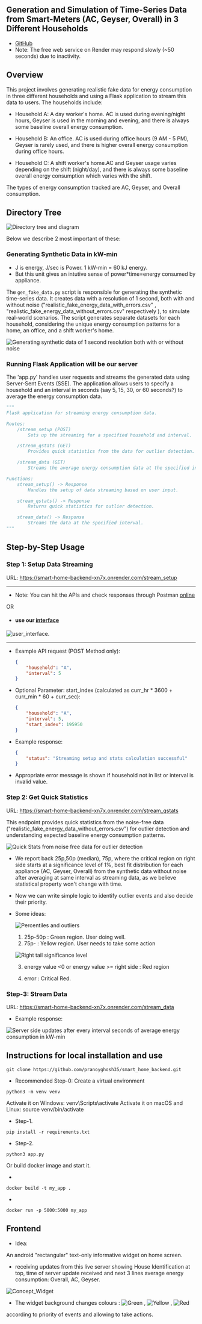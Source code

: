 Generation and Simulation of Time-Series Data from Smart-Meters (AC, Geyser, Overall) in 3 Different Households
----------------------------------------------------
- [GitHub](https://github.com/pranoyghosh35/smart_home_backend.git)
- Note: The free web service on Render may respond slowly (~50 seconds) due to inactivity.

## Overview

This project involves generating realistic fake data for energy consumption in three different households and using a Flask application to stream this data to users. The households include:

- Household A: A day worker's home. AC is used during evening/night hours, Geyser is used in the morning and evening, 
  and there is always some baseline overall energy consumption.

- Household B: An office. AC is used during office hours (9 AM - 5 PM), Geyser is rarely used, and there is 
  higher overall energy consumption during office hours.

- Household C: A shift worker's home.AC and Geyser usage varies depending on the shift (night/day), and there is 
  always some baseline overall energy consumption which varies with the shift.

The types of energy consumption tracked are AC, Geyser, and Overall consumption.

## Directory Tree

![Directory tree and diagram](server_data_homes/images/tree.png)

Below we describe 2 most important of these:

### Generating Synthetic Data in kW-min

- J is energy, J/sec is Power. 1 kW-min = 60 kJ energy.
- But this unit gives an intutive sense of power*time=energy consumed by appliance.  

The `gen_fake_data.py` script is responsible for generating the synthetic time-series data. It creates data with a resolution of 1 second, both with and without noise ("realistic_fake_energy_data_with_errors.csv" , "realistic_fake_energy_data_without_errors.csv" respectively ), to simulate real-world scenarios. The script generates separate datasets for each household, considering the unique energy consumption patterns for a home, an office, and a shift worker's home.

![Generating synthetic data of 1 second resolution both with or without noise](server_data_homes/images/gen_synthetic_data.png)

### Running Flask Application will be our server

The 'app.py' handles user requests and streams the generated data using Server-Sent Events (SSE). The application allows users to specify a household and an interval in seconds (say 5, 15, 30, or 60 seconds?) to average the energy consumption data.

```python
"""
Flask application for streaming energy consumption data.

Routes:
    /stream_setup (POST)
        Sets up the streaming for a specified household and interval.

    /stream_qstats (GET)
        Provides quick statistics from the data for outlier detection.

    /stream_data (GET)
        Streams the average energy consumption data at the specified interval.

Functions:
    stream_setup() -> Response
        Handles the setup of data streaming based on user input.

    stream_qstats() -> Response
        Returns quick statistics for outlier detection.

    stream_data() -> Response
        Streams the data at the specified interval.
"""
```
## Step-by-Step Usage

### Step 1: Setup Data Streaming

URL: https://smart-home-backend-xn7x.onrender.com/stream_setup

--------------------------------------------------------
- Note: You can hit the APIs and check responses through Postman [online](https://go.postman.co/home) 

OR

- #### use our [interface](https://smarter-energy-ui-6w9j.onrender.com)
![user_interface](server_data_homes/images/st_ui.png).


------------------------------------------------------

- Example API request (POST Method only):
    ```json
	{
	    "household": "A",
	    "interval": 5
	}
    ```
- Optional Parameter: start_index (calculated as curr_hr * 3600 + curr_min * 60 + curr_sec):

	```json
	{
	    "household": "A",
	    "interval": 5,
	    "start_index": 195950
	}
	```

- Example response:
    ```json
	{
	    "status": "Streaming setup and stats calculation successful"
	}
    ```

- Appropriate error message is shown if household not in list or interval is invalid value.


### Step 2: Get Quick Statistics

URL: https://smart-home-backend-xn7x.onrender.com/stream_qstats

This endpoint provides quick statistics from the noise-free data ("realistic_fake_energy_data_without_errors.csv") for outlier detection and understanding expected baseline energy consumption patterns.

![Quick Stats from noise free data for outlier detection](server_data_homes/images/hist_stats.png)

- We report back 25p,50p (median), 75p, where the critical region on right side starts at a significance level of 1%, best fit distribution for each appliance (AC, Geyser, Overall) from the synthetic data without noise after averaging at same interval as streaming data, as we believe statistical property won't change with time.


- Now we can write simple logic to identify outlier events and also decide their priority.

- Some ideas:

  ![Percentiles and outliers](server_data_homes/images/percentiles.png)

  1. 25p-50p : Green region. User doing well.
  2. 75p- : Yellow region. User needs to take some action

  ![Right tail significance level](server_data_homes/images/rt_sig.jpg)

  3. energy value <0 or energy value >= right side : Red region
  
  4. error : Critical Red.



### Step-3: Stream Data

URL: https://smart-home-backend-xn7x.onrender.com/stream_data

- Example response:

![Server side updates after every interval seconds of average energy consumption in kW-min](server_data_homes/images/receiving_data.png)
     
## Instructions for local installation and use

```
git clone https://github.com/pranoyghosh35/smart_home_backend.git
```
- Recommended Step-0: Create a virtual environment 
```
python3 -m venv venv
```
Activate it on Windows: venv\Scripts\activate Activate it on macOS and Linux: source venv/bin/activate

- Step-1. 
```
pip install -r requirements.txt
```
- Step-2. 
```
python3 app.py
```
Or build docker image and start it.

- 
```
docker build -t my_app .
```
- 
```
docker run -p 5000:5000 my_app
```
## Frontend

- Idea: 

An android "rectangular" text-only informative widget on home screen.

- receiving updates from this live server showing House Identification at top, time of server update received and next 3 lines average energy consumption: Overall, AC, Geyser. 

![Concept_Widget](server_data_homes/images/Widget_Concept.png)

- The widget background changes colours : ![Green](https://via.placeholder.com/15/4CAF50/000000?text=+) , ![Yellow](https://via.placeholder.com/15/FFEB3B/000000?text=+) , ![Red](https://via.placeholder.com/15/F44336/000000?text=+)

according to priority of events and allowing to take actions.
